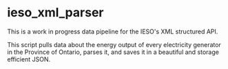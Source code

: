 # ieso_xml_parser 
This is a work in progress data pipeline for the IESO's XML structured API.

This script pulls data about the energy output of every electricity generator in the Province of Ontario, parses it, and saves it in a beautiful and storage efficient JSON. 

